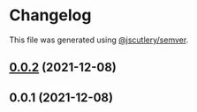 # Changelog

This file was generated using [@jscutlery/semver](https://github.com/jscutlery/semver).

## [0.0.2](https://github.com/onedaycat/jaco/compare/deploy-0.0.1...deploy-0.0.2) (2021-12-08)



## 0.0.1 (2021-12-08)
